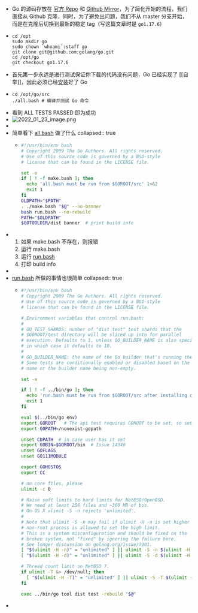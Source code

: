 - Go 的源码存放在 [官方 Repo](https://go.googlesource.com/go) 和 [Github Mirror](https://github.com/golang/go)，为了简化开始的流程，我们直接从 Github 克隆，同时，为了避免出问题，我们不从 master 分支开始，而是在克隆后切换到最新的稳定 tag（写这篇文章时是 `go1.17.6`）
- ```shell
  cd /opt
  sudo mkdir go
  sudo chown `whoami`:staff go
  git clone git@github.com:golang/go.git
  cd /opt/go
  git checkout go1.17.6
  ```
- 首先第一步永远是进行测试保证你下载的代码没有问题，Go 已经实现了 [[自举]]，因此必须已经[安装](https://go.dev/doc/install)好了 Go
- ```shell
  cd /opt/go/src
  ./all.bash # 编译并测试 Go 命令
  ```
- 看到 ALL TESTS PASSED 即为成功
- ![2022_01_23_image.png](https://cdn.logseq.com/%2Fa738fab4-25bd-41b0-bb53-62a3b83356f2e53e27f4-77ff-479d-86b8-99898dd25a7a2022_01_23_image.png?Expires=4796492069&Signature=NwGei1solzhSzx49snivfHP9fztWpD3~TQxbirr6Pq8chTZzSvycL~KZ9tADVSDMSgjLvUvSY1Y-1gqgh4R2qlEflcNt0TDY2~8FDe838tklTeRAipInXrofUDqQMvz723B7fOcLGqQglr8UhYjWszPF-5ESINCe0pDjijDtFML4BgOricwJRjfMtwxwBWC1qLdXKN5jC3EWajMsYNMKr5G9qutm67s7ox03aPUhokHe9YZiUhfXr8TtG-1SsguxnWJF8ICF~VKCHOt37OsbF4u82ucFPxxShCBc6-QlaK9ZbJPMvTnD4QUj7CGGin5iHssmYmSKyYUbe0L5daSF3g__&Key-Pair-Id=APKAJE5CCD6X7MP6PTEA)
-
- 简单看下 [all.bash](https://github.com/golang/go/blob/go1.17.6/src/all.bash) 做了什么
  collapsed:: true
	- ```bash
	  #!/usr/bin/env bash
	  # Copyright 2009 The Go Authors. All rights reserved.
	  # Use of this source code is governed by a BSD-style
	  # license that can be found in the LICENSE file.
	  
	  set -e
	  if [ ! -f make.bash ]; then
	  	echo 'all.bash must be run from $GOROOT/src' 1>&2
	  	exit 1
	  fi
	  OLDPATH="$PATH"
	  . ./make.bash "$@" --no-banner
	  bash run.bash --no-rebuild
	  PATH="$OLDPATH"
	  $GOTOOLDIR/dist banner  # print build info
	  ```
- 1. 如果 make.bash 不存在，则报错
  2. 运行 make.bash
  3. 运行 [run.bash](https://github.com/golang/go/blob/go1.17.6/src/run.bash)
  4. 打印 build info
-
- [run.bash](https://github.com/golang/go/blob/go1.17.6/src/run.bash) 所做的事情也很简单
  collapsed:: true
	- ```bash
	  #!/usr/bin/env bash
	  # Copyright 2009 The Go Authors. All rights reserved.
	  # Use of this source code is governed by a BSD-style
	  # license that can be found in the LICENSE file.
	  
	  # Environment variables that control run.bash:
	  #
	  # GO_TEST_SHARDS: number of "dist test" test shards that the
	  # $GOROOT/test directory will be sliced up into for parallel
	  # execution. Defaults to 1, unless GO_BUILDER_NAME is also specified,
	  # in which case it defaults to 10.
	  #
	  # GO_BUILDER_NAME: the name of the Go builder that's running the tests.
	  # Some tests are conditionally enabled or disabled based on the builder
	  # name or the builder name being non-empty.
	  
	  set -e
	  
	  if [ ! -f ../bin/go ]; then
	  	echo 'run.bash must be run from $GOROOT/src after installing cmd/go' 1>&2
	  	exit 1
	  fi
	  
	  eval $(../bin/go env)
	  export GOROOT   # The api test requires GOROOT to be set, so set it to match ../bin/go.
	  export GOPATH=/nonexist-gopath
	  
	  unset CDPATH	# in case user has it set
	  export GOBIN=$GOROOT/bin  # Issue 14340
	  unset GOFLAGS
	  unset GO111MODULE
	  
	  export GOHOSTOS
	  export CC
	  
	  # no core files, please
	  ulimit -c 0
	  
	  # Raise soft limits to hard limits for NetBSD/OpenBSD.
	  # We need at least 256 files and ~300 MB of bss.
	  # On OS X ulimit -S -n rejects 'unlimited'.
	  #
	  # Note that ulimit -S -n may fail if ulimit -H -n is set higher than a
	  # non-root process is allowed to set the high limit.
	  # This is a system misconfiguration and should be fixed on the
	  # broken system, not "fixed" by ignoring the failure here.
	  # See longer discussion on golang.org/issue/7381.
	  [ "$(ulimit -H -n)" = "unlimited" ] || ulimit -S -n $(ulimit -H -n)
	  [ "$(ulimit -H -d)" = "unlimited" ] || ulimit -S -d $(ulimit -H -d)
	  
	  # Thread count limit on NetBSD 7.
	  if ulimit -T &> /dev/null; then
	  	[ "$(ulimit -H -T)" = "unlimited" ] || ulimit -S -T $(ulimit -H -T)
	  fi
	  
	  exec ../bin/go tool dist test -rebuild "$@"
	  ```
-